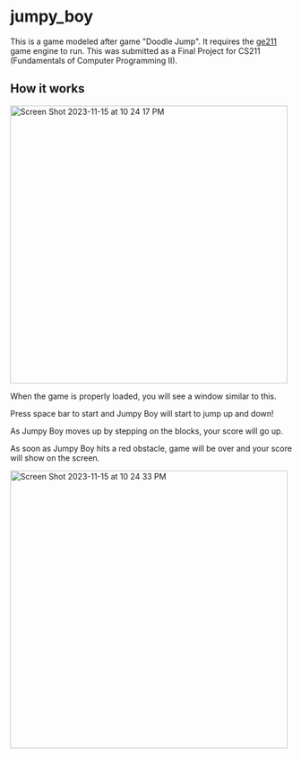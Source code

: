 # jumpy_boy
This is a game modeled after game "Doodle Jump". 
It requires the [ge211](https://tov.github.io/ge211/) game engine to run.
This was submitted as a Final Project for CS211 (Fundamentals of Computer Programming II).

## How it works
<img width="495" alt="Screen Shot 2023-11-15 at 10 24 17 PM" src="https://github.com/sungmogi/jumpy_boy/assets/131221622/fa4b0fb3-cafb-4338-b873-33012129b01a">

When the game is properly loaded, you will see a window similar to this. 

Press space bar to start and Jumpy Boy will start to jump up and down!

As Jumpy Boy moves up by stepping on the blocks, your score will go up. 

As soon as Jumpy Boy hits a red obstacle, game will be over and your score will show on the screen. 

<img width="495" alt="Screen Shot 2023-11-15 at 10 24 33 PM" src="https://github.com/sungmogi/jumpy_boy/assets/131221622/79e20e12-306f-4dfd-80e9-6194ee5ae43c">
